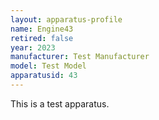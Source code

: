 ```yaml
---
layout: apparatus-profile
name: Engine43
retired: false
year: 2023
manufacturer: Test Manufacturer
model: Test Model
apparatusid: 43
---
```

This is a test apparatus.